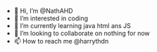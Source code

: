 - 👋 Hi, I’m @NathAHD
- 👀 I’m interested in coding
- 🌱 I’m currently learning java html ans JS
- 💞️ I’m looking to collaborate on nothing for now
- 📫 How to reach me @harrythdn

<!---
NathAHD/NathAHD is a ✨ special ✨ repository because its `README.md` (this file) appears on your GitHub profile.
You can click the Preview link to take a look at your changes.
--->
